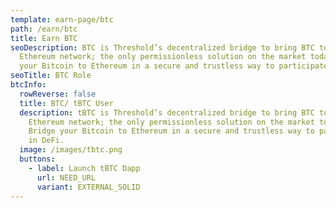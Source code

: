 ```yaml
---
template: earn-page/btc
path: /earn/btc
title: Earn BTC
seoDescription: BTC is Threshold’s decentralized bridge to bring BTC to the
  Ethereum network; the only permissionless solution on the market today. Bridge
  your Bitcoin to Ethereum in a secure and trustless way to participate in DeFi.
seoTitle: BTC Role
btcInfo:
  rowReverse: false
  title: BTC/ tBTC User
  description: tBTC is Threshold’s decentralized bridge to bring BTC to the
    Ethereum network; the only permissionless solution on the market today.
    Bridge your Bitcoin to Ethereum in a secure and trustless way to participate
    in DeFi.
  image: /images/tbtc.png
  buttons:
    - label: Launch tBTC Dapp
      url: NEED_URL
      variant: EXTERNAL_SOLID
---
```

